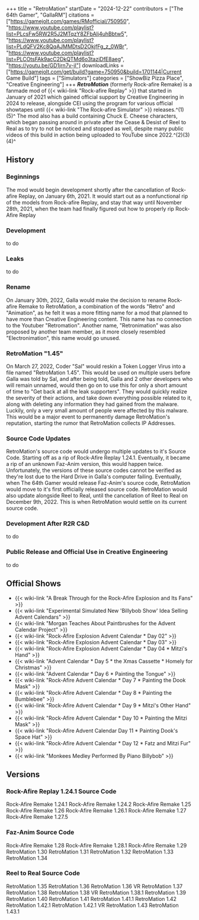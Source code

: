 +++
title = "RetroMation"
startDate = "2024-12-22"
contributors = ["The 64th Gamer", "GallaRM"]
citations = ["https://gamejolt.com/games/RMofficial/750950", "https://www.youtube.com/playlist?list=PLcsFw5RW2R5J2MTqzY8ZFbAIj4uhBbtw5", "https://www.youtube.com/playlist?list=PLdQFV2Kc8QqAJMMDtsD2OkjfFg_z_0WBr", "https://www.youtube.com/playlist?list=PLCOtsFAk9acC2DkQTMd6o3taziDfE8aeg", "https://youtu.be/GD1jrn7v-jI"]
downloadLinks = ["https://gamejolt.com/get/build?game=750950&build=1701144|Current Game Build"]
tags = ["Simulators"]
categories = ["ShowBiz Pizza Place", "Creative Engineering"]
+++
***RetroMation*** (formerly Rock-afire Remake) is a fanmade mod of {{< wiki-link "Rock-afire Replay" >}} that started in January of 2021 which gained official support by Creative Engineering in 2024 to release, alongside CEI using the program for various official showtapes until {{< wiki-link "The Rock-afire Simulator" >}} releases.^(1)(5)^
The mod also has a build containing Chuck E. Cheese characters, which began passing around in private after the Cease & Desist of Reel to Real as to try to not be noticed and stopped as well, despite many public videos of this build in action being uploaded to YouTube since 2022.^(2)(3)(4)^

## History

### Beginnings

The mod would begin development shortly after the cancellation of Rock-afire Replay, on January 6th, 2021. It would start out as a nonfunctional rip of the models from Rock-afire Replay, and stay that way until November 28th, 2021, when the team had finally figured out how to properly rip Rock-Afire Replay

### Development

to do

### Leaks

to do

### Rename

On January 30th, 2022, Galla would make the decision to rename Rock-afire Remake to RetroMation, a combination of the words "Retro" and "Animation", as he felt it was a more fitting name for a mod that planned to have more than Creative Engineering content. This name has no connection to the Youtuber "Retromation". Another name, "Retronimation" was also proposed by another team member, as it more closely resembled "Electronimation", this name would go unused.

### RetroMation "1.45"

On March 27, 2022, Coder "Sal" would reskin a Token Logger Virus into a file named "RetroMation 1.45". This would be used on multiple users before Galla was told by Sal, and after being told, Galla and 2 other developers who will remain unnamed, would then go on to use this for only a short amount of time to "Get back at all the leak supporters". They would quickly realize the severity of their actions, and take down everything possible related to it, along with deleting any information they had gained from the malware. Luckily, only a very small amount of people were affected by this malware. This would be a major event to permanently damage RetroMation's reputation, starting the rumor that RetroMation collects IP Addresses.

### Source Code Updates

RetroMation's source code would undergo multiple updates to it's Source Code. Starting off as a rip of Rock-Afire Replay 1.24.1. Eventually, it became a rip of an unknown Faz-Anim version, this would happen twice. Unfortunately, the versions of these source codes cannot be verified as they're lost due to the Hard Drive in Galla's computer failing. Eventually, when The 64th Gamer would release Faz-Anim's source code, RetroMation would move to it's first officially released source code. RetroMation would also update alongside Reel to Real, until the cancellation of Reel to Real on December 9th, 2022. This is when RetroMation would settle on its current source code.

### Development After R2R C&D

to do

### Public Release and Official Use in Creative Engineering

to do

## Official Shows

- {{< wiki-link "A Break Through for the Rock-Afire Explosion and Its Fans" >}}
- {{< wiki-link "Experimental Simulated New 'Billybob Show' Idea Selling Advent Calendars" >}}
- {{< wiki-link "Morgan Teaches About Paintbrushes for the Advent Calendar Project" >}}
- {{< wiki-link "Rock-Afire Explosion Advent Calendar * Day 02" >}}
- {{< wiki-link "Rock-Afire Explosion Advent Calendar * Day 03" >}}
- {{< wiki-link "Rock-Afire Explosion Advent Calendar * Day 04 * Mitzi's Hand" >}}
- {{< wiki-link "Advent Calendar * Day 5 * the Xmas Cassette * Homely for Christmas" >}}
- {{< wiki-link "Advent Calendar * Day 6 * Painting the Tongue" >}}
- {{< wiki-link "Rock-Afire Advent Calendar * Day 7 * Painting the Dook Mask" >}}
- {{< wiki-link "Rock-Afire Advent Calendar * Day 8 * Painting the Bumblebee" >}}
- {{< wiki-link "Rock-Afire Advent Calendar * Day 9 * Mitzi's Other Hand" >}}
- {{< wiki-link "Rock-Afire Advent Calendar * Day 10 * Painting the Mitzi Mask" >}}
- {{< wiki-link "Rock-Afire Advent Calendar Day 11 * Painting Dook's Space Hat" >}}
- {{< wiki-link "Rock-Afire Advent Calendar * Day 12 * Fatz and Mitzi Fur" >}}
- {{< wiki-link "Monkees Medley Performed By Piano Billybob" >}}

## Versions

### Rock-Afire Replay 1.24.1 Source Code

Rock-Afire Remake 1.24.1
Rock-Afire Remake 1.24.2
Rock-Afire Remake 1.25
Rock-Afire Remake 1.26
Rock-Afire Remake 1.26.1
Rock-Afire Remake 1.27
Rock-Afire Remake 1.27.5

### Faz-Anim Source Code

Rock-Afire Remake 1.28
Rock-Afire Remake 1.28.1
Rock-Afire Remake 1.29
RetroMation 1.30
RetroMation 1.31
RetroMation 1.32
RetroMation 1.33
RetroMation 1.34

### Reel to Real Source Code

RetroMation 1.35
RetroMation 1.36
RetroMation 1.36 VR
RetroMation 1.37
RetroMation 1.38
RetroMation 1.38 VR
RetroMation 1.38.1
RetroMation 1.39
RetroMation 1.40
RetroMation 1.41
RetroMation 1.41.1
RetroMation 1.42
RetroMation 1.42.1
RetroMation 1.42.1 VR
RetroMation 1.43
RetroMation 1.43.1
